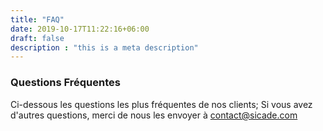 ```yaml
---
title: "FAQ"
date: 2019-10-17T11:22:16+06:00
draft: false
description : "this is a meta description"
---
```


### Questions Fréquentes

Ci-dessous les questions les plus fréquentes de nos clients; Si vous avez d'autres questions, merci de nous les envoyer à contact@sicade.com
